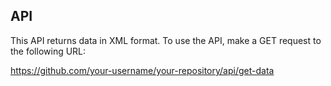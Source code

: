 ## API

This API returns data in XML format. To use the API, make a GET request to the following URL:

https://github.com/your-username/your-repository/api/get-data
